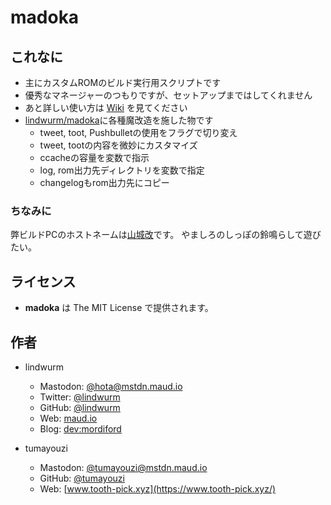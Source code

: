 # madoka

## これなに

- 主にカスタムROMのビルド実行用スクリプトです
- 優秀なマネージャーのつもりですが、セットアップまではしてくれません
- あと詳しい使い方は [Wiki](https://wiki.maud.io/madoka) を見てください
- [lindwurm/madoka](https://github.com/lindwurm/madoka)に各種魔改造を施した物です
  - tweet, toot, Pushbulletの使用をフラグで切り変え
  - tweet, tootの内容を微妙にカスタマイズ
  - ccacheの容量を変数で指示
  - log, rom出力先ディレクトリを変数で指定
  - changelogもrom出力先にコピー

### ちなみに

弊ビルドPCのホストネームは[山城改](https://dic.nicovideo.jp/id/5507571)です。
やましろのしっぽの鈴鳴らして遊びたい。

## ライセンス

- **madoka** は The MIT License で提供されます。

## 作者

- lindwurm
    - Mastodon: [@hota@mstdn.maud.io](https://mstdn.maud.io/@hota)
    - Twitter: [@lindwurm](https://twitter.com/lindwurm)
    - GitHub: [@lindwurm](https://github.com/lindwurm)
    - Web: [maud.io](https://maud.io)
    - Blog: [dev:mordiford](https://dev.maud.io)

- tumayouzi
  - Mastodon: [@tumayouzi@mstdn.maud.io](https://mstdn.maud.io/@tumayouzi)
  - GitHub: [@tumayouzi](https://github.com/tumayouzi)
  - Web: [www.tooth-pick.xyz](https://www.tooth-pick.xyz/)
